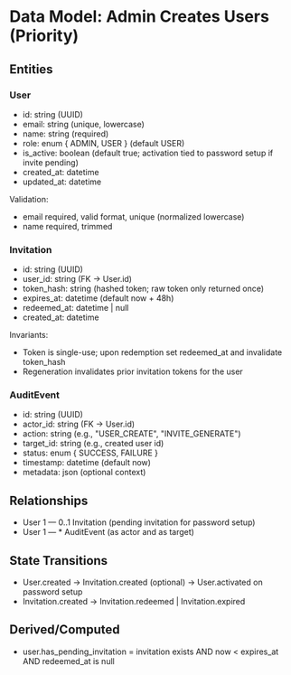 # Data Model: Admin Creates Users (Priority)

## Entities

### User
- id: string (UUID)
- email: string (unique, lowercase)
- name: string (required)
- role: enum { ADMIN, USER } (default USER)
- is_active: boolean (default true; activation tied to password setup if invite pending)
- created_at: datetime
- updated_at: datetime

Validation:
- email required, valid format, unique (normalized lowercase)
- name required, trimmed

### Invitation
- id: string (UUID)
- user_id: string (FK → User.id)
- token_hash: string (hashed token; raw token only returned once)
- expires_at: datetime (default now + 48h)
- redeemed_at: datetime | null
- created_at: datetime

Invariants:
- Token is single-use; upon redemption set redeemed_at and invalidate token_hash
- Regeneration invalidates prior invitation tokens for the user

### AuditEvent
- id: string (UUID)
- actor_id: string (FK → User.id)
- action: string (e.g., "USER_CREATE", "INVITE_GENERATE")
- target_id: string (e.g., created user id)
- status: enum { SUCCESS, FAILURE }
- timestamp: datetime (default now)
- metadata: json (optional context)

## Relationships
- User 1 — 0..1 Invitation (pending invitation for password setup)
- User 1 — * AuditEvent (as actor and as target)

## State Transitions
- User.created → Invitation.created (optional) → User.activated on password setup
- Invitation.created → Invitation.redeemed | Invitation.expired

## Derived/Computed
- user.has_pending_invitation = invitation exists AND now < expires_at AND redeemed_at is null
